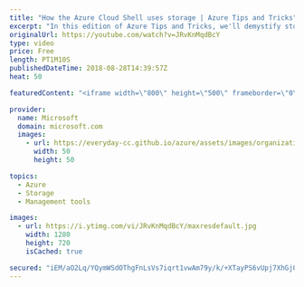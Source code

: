 ```yaml
---
title: "How the Azure Cloud Shell uses storage | Azure Tips and Tricks"
excerpt: "In this edition of Azure Tips and Tricks, we'll demystify storage in the Azure Cloud Shell. When creating an Azure storage account, it will use the storage account to persist any of the information you might need whenever you're interacting with your resources.   For more tips and tricks, visit: http://azuredev.tips/"
originalUrl: https://youtube.com/watch?v=JRvKnMqdBcY
type: video
price: Free
length: PT1M10S
publishedDateTime: 2018-08-28T14:39:57Z
heat: 50

featuredContent: "<iframe width=\"800\" height=\"500\" frameborder=\"0\" src=\"https://www.youtube.com/embed/JRvKnMqdBcY\" allow=\"accelerometer; autoplay; encrypted-media; gyroscope; picture-in-picture\" allowfullscreen></iframe>"

provider:
  name: Microsoft
  domain: microsoft.com
  images:
    - url: https://everyday-cc.github.io/azure/assets/images/organizations/microsoft.com-50x50.jpg
      width: 50
      height: 50

topics:
  - Azure
  - Storage
  - Management tools

images:
  - url: https://i.ytimg.com/vi/JRvKnMqdBcY/maxresdefault.jpg
    width: 1280
    height: 720
    isCached: true

secured: "iEM/aO2Lq/YQymWSdOThgFnLsVs7iqrt1vwAm79y/k/+XTayPS6vUpj7XhGj06Sa3RO3TeGd89k1AR7bvADL/ijenqtD7od/iww5V9HFU1YIt3d00oQzTaFxj1zFIfdaLEYXqX5nbvGEkqC8pTOTXDXXIU2XsOYCtd80zEWwxEWltlHonOPTHrhwizg3kHuGELm6B6bvL573CaDttx98MmjQGONz11HxwMA+2ffilciafUbPlfflntg6cTLYYaMzhEtqQk7E8K6DpyD3QZHxAfnOrvZNigdtwhljJFOWbhojvNIwt/5/lZT50sPOpR3UhUitRxNAG/v6UbAG65m9vPk2gD4DuQ52BaDMHY8oF0TJfFdrBSHvtjkSNtkB7D81WPo+zxhDxYzG4f1FmMhZfXRQMUD50CzhEpnNNFkiADY=;rCbTB/oKA5+aV0D7tZGsyw=="
---
```


